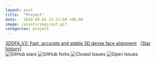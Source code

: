 ```yaml
---
layout: post
title:  "Project"
date:   2020-09-01 21:21:60 +00:00
image: /assets/imgs/out.gif
categories: project
---
```

<a href="https://github.com/cleardusk/3DDFA_V2">3DDFA_V2: Fast, accurate and stable 3D dense face alignment</a> &nbsp; [<a href="https://star-history.t9t.io/#cleardusk/3DDFA_V2">Star history</a>]
<br>
<img src="https://img.shields.io/github/stars/cleardusk/3DDFA_V2.svg" alt="GitHub stars" title="">  <img src="https://img.shields.io/github/forks/cleardusk/3DDFA_V2.svg" alt="GitHub forks" title=""> <img src="https://img.shields.io/github/issues-closed/cleardusk/3DDFA_V2" alt="Closed Issues" title=""> <img src="https://img.shields.io/github/issues/cleardusk/3DDFA_V2" alt="Open Issues" title="">
